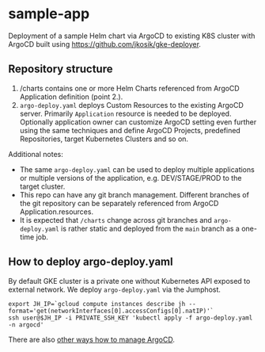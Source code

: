 # sample-app
Deployment of a sample Helm chart via ArgoCD to existing K8S cluster with ArgoCD built using https://github.com/jkosik/gke-deployer.


## Repository structure
1. /charts contains one or more Helm Charts referenced from ArgoCD Application definition (point 2.).
2. `argo-deploy.yaml` deploys Custom Resources to the existing ArgoCD server. Primarily `Application` resource is needed to be deployed. Optionally application owner can customize ArgoCD setting even further using the same techniques and define ArgoCD Projects, predefined Repositories, target Kubernetes Clusters and so on.

Additional notes:
- The same `argo-deploy.yaml` can be used to deploy multiple applications or multiple versions of the application, e.g. DEV/STAGE/PROD to the target cluster.
- This repo can have any git branch management. Different branches of the git repository can be separately referenced from ArgoCD Application.resources.
- It is expected that `/charts` change across git branches and `argo-deploy.yaml` is rather static and deployed from the `main` branch as a one-time job.

## How to deploy argo-deploy.yaml
By default GKE cluster is a private one without Kubernetes API exposed to external network. We deploy `argo-deploy.yaml` via the Jumphost.
```
export JH_IP=`gcloud compute instances describe jh --format='get(networkInterfaces[0].accessConfigs[0].natIP)'`
ssh user@$JH_IP -i PRIVATE_SSH_KEY 'kubectl apply -f argo-deploy.yaml -n argocd'
```

There are also [other ways how to manage ArgoCD](https://github.com/jkosik/gke-deployer/blob/main/docs/argocd.md).


